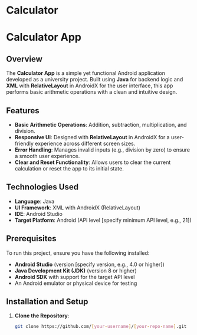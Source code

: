 # Calculator
# Calculator App

## Overview
The **Calculator App** is a simple yet functional Android application developed as a university project. Built using **Java** for backend logic and **XML** with **RelativeLayout** in AndroidX for the user interface, this app performs basic arithmetic operations with a clean and intuitive design.

## Features
- **Basic Arithmetic Operations**: Addition, subtraction, multiplication, and division.
- **Responsive UI**: Designed with **RelativeLayout** in AndroidX for a user-friendly experience across different screen sizes.
- **Error Handling**: Manages invalid inputs (e.g., division by zero) to ensure a smooth user experience.
- **Clear and Reset Functionality**: Allows users to clear the current calculation or reset the app to its initial state.

## Technologies Used
- **Language**: Java
- **UI Framework**: XML with AndroidX (RelativeLayout)
- **IDE**: Android Studio
- **Target Platform**: Android (API level [specify minimum API level, e.g., 21])

## Prerequisites
To run this project, ensure you have the following installed:
- **Android Studio** (version [specify version, e.g., 4.0 or higher])
- **Java Development Kit (JDK)** (version 8 or higher)
- **Android SDK** with support for the target API level
- An Android emulator or physical device for testing

## Installation and Setup
1. **Clone the Repository**:
   ```bash
   git clone https://github.com/[your-username]/[your-repo-name].git
